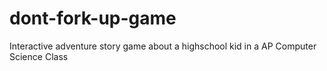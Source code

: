 # dont-fork-up-game
Interactive adventure story game about a highschool kid in a AP Computer Science Class
